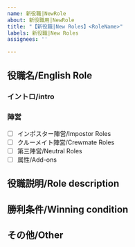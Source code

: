 ```yaml
---
name: 新役職|NewRole
about: 新役職用|NewRole
title: "【新役職|New Roles】<RoleName>"
labels: 新役職|New Roles
assignees: ''

---
```

<!-- ちなみにこれはコメントアウトです|This is commented out. -->
<!-- このコメントアウトはissueを投稿する前に削除してかまいません(削除しなくてもヨシ!)|You may remove this comment out before submitting the issue -->
<!-- ※役職名に関してはできれば英語名もつけてください。 -->

<!-- タイトルには役職名と役職の英語名を入れてください(例:「NewRole シェリフ|sheriff」) -->
<!-- 役職名とイントロは変更する可能性があります -->
## 役職名/English Role
### イントロ/intro
<!-- []これにxを入れるとチェックになります それか後でクリックしてもチェックが付きます -->
### 陣営
- [ ] インポスター陣営/Impostor Roles
- [ ] クルーメイト陣営/Crewmate Roles
- [ ] 第三陣営/Neutral Roles
- [ ] 属性/Add-ons
## 役職説明/Role description <!-- 具体的に書いてね -->
## 勝利条件/Winning condition<!-- クルー･インポスターの場合は基本的に要らないよ -->
## その他/Other<!-- 何かあれば書いてね -->
<!-- 新役職を提案してくれてありがとう!|Thanks for suggesting the new Roles! -->